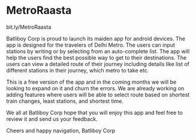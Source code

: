MetroRaasta
===========

bit.ly/MetroRaasta


Batliboy Corp is proud to launch its maiden app for android devices. The app is designed for the travelers of Delhi Metro. The users can input stations by writing or by selecting from an auto-complete list. The app will help the users find the best possible way to get to their destinations. The users can view a detailed route of their journey including details like list of different stations in their journey, which metro to take etc.

This is a free version of the app and in the coming months we will be looking to expand on it and churn the errors. We are already working on adding features where users will be able to select route based on shortest train changes, least stations, and shortest time.

We all at Batliboy Corp hope that you will enjoy this app and feel free to review it and send us your feedback.

Cheers and happy navigation,
Batliboy Corp
